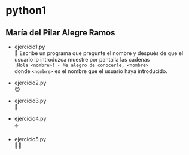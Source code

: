 # python1
## María del Pilar Alegre Ramos
- ejercicio1.py  
  :medal_sports: Escribe un programa que pregunte el nombre y después de que el usuario lo introduzca muestre por pantalla las cadenas  
  `¡Hola <nombre>! - Me alegro de conocerle, <nombre>`  
  donde `<nombre>` es el nombre que el usuario haya introducido.
- ejercicio2.py  
  :smiling_imp:  
  
- ejercicio3.py  
🤖

- ejercicio4.py  
✈️


- ejercicio5.py  
👩‍🏫
